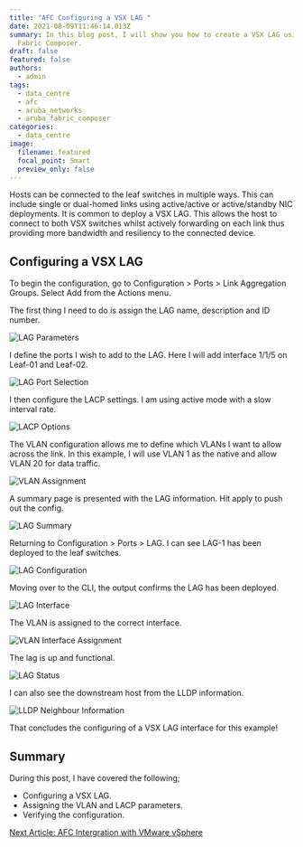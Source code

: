 ```yaml
---
title: "AFC Configuring a VSX LAG "
date: 2021-08-09T11:46:14.013Z
summary: In this blog post, I will show you how to create a VSX LAG using Aruba
  Fabric Composer.
draft: false
featured: false
authors:
  - admin
tags:
  - data_centre
  - afc
  - aruba_networks
  - aruba_fabric_composer
categories:
  - data_centre
image:
  filename: featured
  focal_point: Smart
  preview_only: false
---
```

Hosts can be connected to the leaf switches in multiple ways. This can include single or dual-homed links using active/active or active/standby NIC deployments. It is common to deploy a VSX LAG. This allows the host to connect to both VSX switches whilst actively forwarding on each link thus providing more bandwidth and resiliency to the connected device.

## Configuring a VSX LAG

To begin the configuration, go to Configuration > Ports > Link Aggregation Groups. Select Add from the Actions menu.

The first thing I need to do is assign the LAG name, description and ID number.

![](screenshot-at-jul-18-23-54-48.png "LAG Parameters")

I define the ports I wish to add to the LAG. Here I will add interface 1/1/5 on Leaf-01 and Leaf-02.

![](screenshot-at-jul-18-23-55-19.png "LAG Port Selection")

I then configure the LACP settings. I am using active mode with a slow interval rate.

![](screenshot-at-jul-18-23-55-39.png "LACP Options")

The VLAN configuration allows me to define which VLANs I want to allow across the link. In this example, I will use VLAN 1 as the native and allow VLAN 20 for data traffic.

![](screenshot-at-jul-18-23-55-58.png "VLAN Assignment")

A summary page is presented with the LAG information. Hit apply to push out the config.

![](screenshot-at-jul-18-23-56-13.png "LAG Summary")

Returning to Configuration > Ports > LAG. I can see LAG-1 has been deployed to the leaf switches.

![](screenshot-at-jul-18-23-56-56.png "LAG Configuration")

Moving over to the CLI, the output confirms the LAG has been deployed.

![](screenshot-at-jul-19-00-02-23.png "LAG Interface")

The VLAN is assigned to the correct interface.

![](screenshot-at-jul-19-00-02-42.png "VLAN Interface Assignment")

The lag is up and functional.

![](screenshot-at-jul-19-00-03-25.png "LAG Status")

I can also see the downstream host from the LLDP information.

![](screenshot-at-jul-19-00-03-43.png "LLDP Neighbour Information")

That concludes the configuring of a VSX LAG interface for this example!

## Summary

During this post, I have covered the following;

* Configuring a VSX LAG.
* Assigning the VLAN and LACP parameters.
* Verifying the configuration.

[Next Article: AFC Intergration with VMware vSphere](/post/afc-intergration-with-vmware-vsphere/)